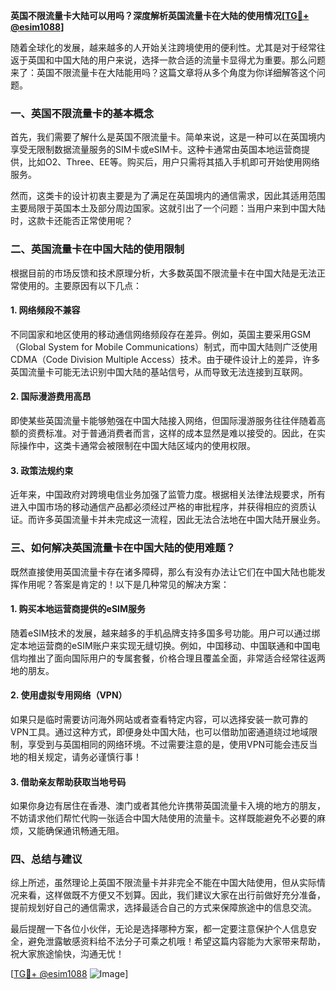 **英国不限流量卡大陆可以用吗？深度解析英国流量卡在大陆的使用情况[[TG💪+ @esim1088](https://t.me/s/esim1088)]**

随着全球化的发展，越来越多的人开始关注跨境使用的便利性。尤其是对于经常往返于英国和中国大陆的用户来说，选择一款合适的流量卡显得尤为重要。那么问题来了：英国不限流量卡在大陆能用吗？这篇文章将从多个角度为你详细解答这个问题。

### 一、英国不限流量卡的基本概念

首先，我们需要了解什么是英国不限流量卡。简单来说，这是一种可以在英国境内享受无限制数据流量服务的SIM卡或eSIM卡。这种卡通常由英国本地运营商提供，比如O2、Three、EE等。购买后，用户只需将其插入手机即可开始使用网络服务。

然而，这类卡的设计初衷主要是为了满足在英国境内的通信需求，因此其适用范围主要局限于英国本土及部分周边国家。这就引出了一个问题：当用户来到中国大陆时，这款卡还能否正常使用呢？

### 二、英国流量卡在中国大陆的使用限制

根据目前的市场反馈和技术原理分析，大多数英国不限流量卡在中国大陆是无法正常使用的。主要原因有以下几点：

#### 1. 网络频段不兼容

不同国家和地区使用的移动通信网络频段存在差异。例如，英国主要采用GSM（Global System for Mobile Communications）制式，而中国大陆则广泛使用CDMA（Code Division Multiple Access）技术。由于硬件设计上的差异，许多英国流量卡可能无法识别中国大陆的基站信号，从而导致无法连接到互联网。

#### 2. 国际漫游费用高昂

即使某些英国流量卡能够勉强在中国大陆接入网络，但国际漫游服务往往伴随着高额的资费标准。对于普通消费者而言，这样的成本显然是难以接受的。因此，在实际操作中，这类卡通常会被限制在中国大陆区域内的使用权限。

#### 3. 政策法规约束

近年来，中国政府对跨境电信业务加强了监管力度。根据相关法律法规要求，所有进入中国市场的移动通信产品都必须经过严格的审批程序，并获得相应的资质认证。而许多英国流量卡并未完成这一流程，因此无法合法地在中国大陆开展业务。

### 三、如何解决英国流量卡在中国大陆的使用难题？

既然直接使用英国流量卡存在诸多障碍，那么有没有办法让它们在中国大陆也能发挥作用呢？答案是肯定的！以下是几种常见的解决方案：

#### 1. 购买本地运营商提供的eSIM服务

随着eSIM技术的发展，越来越多的手机品牌支持多国多号功能。用户可以通过绑定本地运营商的eSIM账户来实现无缝切换。例如，中国移动、中国联通和中国电信均推出了面向国际用户的专属套餐，价格合理且覆盖全面，非常适合经常往返两地的朋友。

#### 2. 使用虚拟专用网络（VPN）

如果只是临时需要访问海外网站或者查看特定内容，可以选择安装一款可靠的VPN工具。通过这种方式，即便身处中国大陆，也可以借助加密通道绕过地域限制，享受到与英国相同的网络环境。不过需要注意的是，使用VPN可能会违反当地的相关规定，请务必谨慎行事！

#### 3. 借助亲友帮助获取当地号码

如果你身边有居住在香港、澳门或者其他允许携带英国流量卡入境的地方的朋友，不妨请求他们帮忙代购一张适合中国大陆使用的流量卡。这样既能避免不必要的麻烦，又能确保通讯畅通无阻。

### 四、总结与建议

综上所述，虽然理论上英国不限流量卡并非完全不能在中国大陆使用，但从实际情况来看，这样做既不方便又不划算。因此，我们建议大家在出行前做好充分准备，提前规划好自己的通信需求，选择最适合自己的方式来保障旅途中的信息交流。

最后提醒一下各位小伙伴，无论是选择哪种方案，都一定要注意保护个人信息安全，避免泄露敏感资料给不法分子可乘之机哦！希望这篇内容能为大家带来帮助，祝大家旅途愉快，沟通无忧！

[[TG💪+ @esim1088](https://t.me/s/esim1088) ![Image](https://i.postimg.cc/4NQfJmqS/Snipaste-2025-05-13-00-14-12.png)]